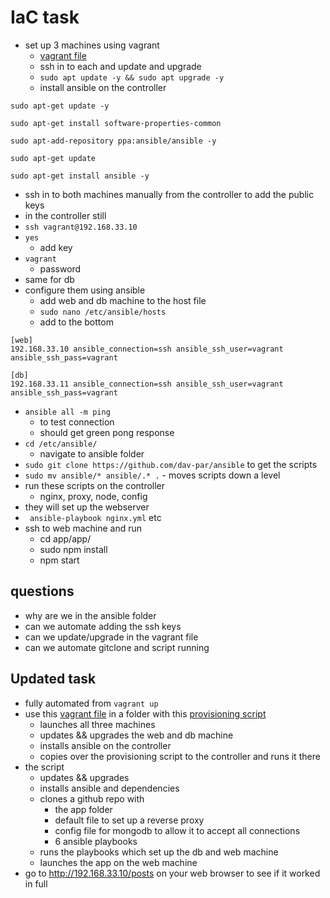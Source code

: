 # IaC task
- set up 3 machines using vagrant
    - [vagrant file](/IaC_ansible/Vagrant/Vagrantfile)
    - ssh in to each and update and upgrade
    - `sudo apt update -y && sudo apt upgrade -y`
    - install ansible on the controller
```
sudo apt-get update -y
	
sudo apt-get install software-properties-common
	
sudo apt-add-repository ppa:ansible/ansible -y
	
sudo apt-get update
	
sudo apt-get install ansible -y
```
- ssh in to both machines manually from the controller to add the public keys
- in the controller still
- `ssh vagrant@192.168.33.10`
- `yes`
    - add key
- `vagrant`
    - password
- same for db
- configure them using ansible
    - add web and db machine to the host file
    - `sudo nano /etc/ansible/hosts`
    - add to the bottom
```
[web]
192.168.33.10 ansible_connection=ssh ansible_ssh_user=vagrant ansible_ssh_pass=vagrant

[db]
192.168.33.11 ansible_connection=ssh ansible_ssh_user=vagrant ansible_ssh_pass=vagrant
```

- `ansible all -m ping`
    - to test connection
    - should get green pong response
- `cd /etc/ansible/`
    - navigate to ansible folder
- `sudo git clone https://github.com/dav-par/ansible` to get the scripts
-  `sudo mv ansible/* ansible/.* .` - moves scripts down a level
- run these scripts on the controller
    - nginx, proxy, node, config 
- they will set up the webserver
- ` ansible-playbook nginx.yml` etc
- ssh to web machine and run
    - cd app/app/
    - sudo npm install
    - npm start

## questions
- why are we in the ansible folder
- can we automate adding the ssh keys
- can we update/upgrade in the vagrant file
- can we automate gitclone and script running


## Updated task
- fully automated from `vagrant up` 
- use this [vagrant file](/IaC_ansible/Vagrant/Vagrantfile) in a folder with this [provisioning script](/IaC_ansible/controller_pro.sh)
    - launches all three machines
    - updates && upgrades the web and db machine
    - installs ansible on the controller
    - copies over the provisioning script to the controller and runs it there
- the script
    - updates && upgrades
    - installs ansible and dependencies
    - clones a github repo with
        - the app folder
        - default file to set up a reverse proxy
        - config file for mongodb to allow it to accept all connections
        - 6 ansible playbooks
    - runs the playbooks which set up the db and web machine
    - launches the app on the web machine
- go to http://192.168.33.10/posts on your web browser to see if it worked in full
